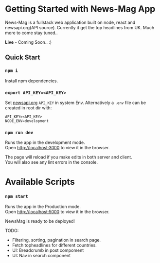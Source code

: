 # Getting Started with News-Mag App

News-Mag is a fullstack web application built on node, react and newsapi.org(API source). Currently it get the top headlines from UK. Much more to come stay tuned.. 

**Live** - Coming Soon.. :) 

## Quick Start

### `npm i`

Install npm dependencies.

### `export API_KEY=<API_KEY>`

Set [newsapi.org](newsapi.org) `API_KEY` in system Env. Alternatively a `.env` file can be created in root dir with:

```
API_KEY=<API_KEY>
NODE_ENV=development
```

### `npm run dev`

Runs the app in the development mode.\
Open [http://localhost:3000](http://localhost:3000) to view it in the browser.

The page will reload if you make edits in both server and client.\
You will also see any lint errors in the console.

# Available Scripts

### `npm start`

Runs the app in the Production mode.\
Open [http://localhost:5000](http://localhost:5000) to view it in the browser.

NewsMag is ready to be deployed!

TODO:
- Filtering, sorting, pagination in search page.
- Fetch topheadlines for different countries.
- UI: Breadcrumb in post compoment
- UI: Nav in search component
